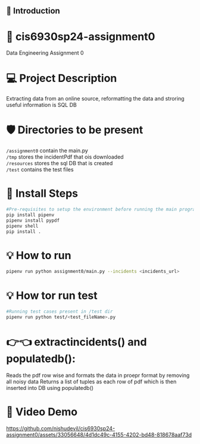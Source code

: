 ## 🔰 Introduction

# 🌲 cis6930sp24-assignment0
Data Engineering Assignment 0

# 💻 Project Description
Extracting data from an online source, reformatting the data and stroring useful information is SQL DB

# 🛡️ Directories to be present
`/assignment0` contain the main.py <br/>
`/tmp` stores the incidentPdf that ois downloaded <br/>
`/resources` stores the sql DB that is created <br/>
`/test` contains the test files

# 🐧 Install Steps
```bash
#Pre-requisites to setup the environment before running the main program
pip install pipenv 
pipenv install pypdf 
pipenv shell
pip install .
```
# 💡 How to run
```bash
pipenv run python assignment0/main.py --incidents <incidents_url>
```

# 💡 How tor run test
```bash
#Running test cases present in /test dir
pipenv run python test/<test_fileName>.py
```

# 👉👈 extractincidents() and populatedb():
Reads the pdf row wise and formats the data in proepr format by removing all noisy data
Returns a list of tuples as each row of pdf which is then inserted into DB using populatedb() 

# 🔑 Video Demo


https://github.com/nishudevil/cis6930sp24-assignment0/assets/33056648/4d1dc49c-4155-4202-bd48-818678aaf73d

